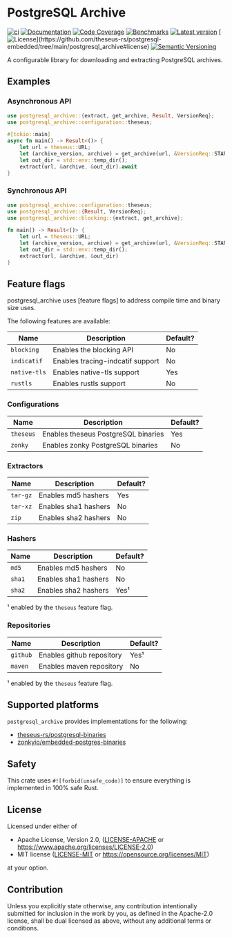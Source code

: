 # PostgreSQL Archive

[![ci](https://github.com/theseus-rs/postgresql-embedded/actions/workflows/ci.yml/badge.svg?branch=main)](https://github.com/theseus-rs/postgresql-embedded/actions/workflows/ci.yml)
[![Documentation](https://docs.rs/postgresql_archive/badge.svg)](https://docs.rs/postgresql_archive)
[![Code Coverage](https://codecov.io/gh/theseus-rs/postgresql-embedded/branch/main/graph/badge.svg)](https://codecov.io/gh/theseus-rs/postgresql-embedded)
[![Benchmarks](https://img.shields.io/badge/%F0%9F%90%B0_bencher-enabled-6ec241)](https://bencher.dev/perf/theseus-rs-postgresql-embedded)
[![Latest version](https://img.shields.io/crates/v/postgresql_archive.svg)](https://crates.io/crates/postgresql_archive)
[![License](https://img.shields.io/crates/l/postgresql_archive?)](https://github.com/theseus-rs/postgresql-embedded/tree/main/postgresql_archive#license)
[![Semantic Versioning](https://img.shields.io/badge/%E2%9A%99%EF%B8%8F_SemVer-2.0.0-blue)](https://semver.org/spec/v2.0.0.html)

A configurable library for downloading and extracting PostgreSQL archives.

## Examples

### Asynchronous API

```rust
use postgresql_archive::{extract, get_archive, Result, VersionReq};
use postgresql_archive::configuration::theseus;

#[tokio::main]
async fn main() -> Result<()> {
    let url = theseus::URL;
    let (archive_version, archive) = get_archive(url, &VersionReq::STAR).await?;
    let out_dir = std::env::temp_dir();
    extract(url, &archive, &out_dir).await
}
```

### Synchronous API

```rust
use postgresql_archive::configuration::theseus;
use postgresql_archive::{Result, VersionReq};
use postgresql_archive::blocking::{extract, get_archive};

fn main() -> Result<()> {
    let url = theseus::URL;
    let (archive_version, archive) = get_archive(url, &VersionReq::STAR)?;
    let out_dir = std::env::temp_dir();
    extract(url, &archive, &out_dir)
}
```

## Feature flags

postgresql_archive uses [feature flags] to address compile time and binary size
uses.

The following features are available:

| Name         | Description                      | Default? |
|--------------|----------------------------------|----------|
| `blocking`   | Enables the blocking API         | No       |
| `indicatif`  | Enables tracing-indcatif support | No       |
| `native-tls` | Enables native-tls support       | Yes      |
| `rustls`     | Enables rustls support           | No       |

### Configurations

| Name      | Description                         | Default? |
|-----------|-------------------------------------|----------|
| `theseus` | Enables theseus PostgreSQL binaries | Yes      |
| `zonky`   | Enables zonky PostgreSQL binaries   | No       |

### Extractors

| Name     | Description          | Default? |
|----------|----------------------|----------|
| `tar-gz` | Enables md5 hashers  | Yes      |
| `tar-xz` | Enables sha1 hashers | No       |
| `zip`    | Enables sha2 hashers | No       |

### Hashers

| Name   | Description          | Default? |
|--------|----------------------|----------|
| `md5`  | Enables md5 hashers  | No       |
| `sha1` | Enables sha1 hashers | No       |
| `sha2` | Enables sha2 hashers | Yes¹     |

¹ enabled by the `theseus` feature flag.

### Repositories

| Name     | Description               | Default? |
|----------|---------------------------|----------|
| `github` | Enables github repository | Yes¹     |
| `maven`  | Enables maven repository  | No       |

¹ enabled by the `theseus` feature flag.

## Supported platforms

`postgresql_archive` provides implementations for the following:

* [theseus-rs/postgresql-binaries](https://github.com/theseus-rs/postgresql-binaries)
* [zonkyio/embedded-postgres-binaries](https://github.com/zonkyio/embedded-postgres-binaries)

## Safety

This crate uses `#![forbid(unsafe_code)]` to ensure everything is implemented in 100% safe Rust.

## License

Licensed under either of

* Apache License, Version 2.0, ([LICENSE-APACHE](LICENSE-APACHE) or https://www.apache.org/licenses/LICENSE-2.0)
* MIT license ([LICENSE-MIT](LICENSE-MIT) or https://opensource.org/licenses/MIT)

at your option.

## Contribution

Unless you explicitly state otherwise, any contribution intentionally submitted
for inclusion in the work by you, as defined in the Apache-2.0 license, shall be dual licensed as above, without any
additional terms or conditions.
